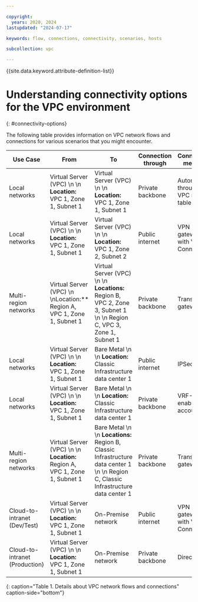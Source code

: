 ```yaml
---

copyright:
  years: 2020, 2024
lastupdated: "2024-07-17"

keywords: flow, connections, connectivity, scenarios, hosts

subcollection: vpc

---
```


{{site.data.keyword.attribute-definition-list}}

# Understanding connectivity options for the VPC environment
{: #connectivity-options}

The following table provides information on VPC network flows and connections for various scenarios that you might encounter.

| **Use Case** | **From** | **To** | **Connection through** | **Connection method** |
|-|-|-|-|-|
| Local networks | Virtual Server (VPC) \n \n **Location:** VPC 1, Zone 1, Subnet 1 | Virtual Server (VPC) \n \n **Location:** VPC 1, Zone 1, Subnet 1 | Private backbone | Automatic, through VPC routing table |
| Local networks | Virtual Server (VPC) \n \n **Location:** VPC 1, Zone 1, Subnet 1 | Virtual Server (VPC) \n \n **Location:** VPC 1, Zone 2, Subnet 2 | Public internet | VPN gateway with VPN Connection |
| Multi-region networks | Virtual Server (VPC) \n \nLocation:** Region A, VPC 1, Zone 1, Subnet 1 | Virtual Server (VPC) \n \n **Locations:** Region B, VPC 2, Zone 3, Subnet 1  \n \n Region C, VPC 3, Zone 1, Subnet 1 | Private backbone | Transit gateway |
| Local networks | Virtual Server (VPC) \n \n **Location:** VPC 1, Zone 1, Subnet 1 | Bare Metal \n \n **Location:** Classic Infrastructure data center 1 | Public internet | IPSec VPN |
| Local networks | Virtual Server (VPC) \n \n **Location:** VPC 1, Zone 1, Subnet 1 | Bare Metal \n \n **Location:** Classic Infrastructure data center 1 | Private backbone | VRF-enabled account |
| Multi-region networks | Virtual Server (VPC) \n \n **Location:** Region A, VPC 1, Zone 1, Subnet 1 | Bare Metal \n \n **Locations:** Region B, Classic Infrastructure data center 1  \n \n Region C, Classic Infrastructure data center 1 | Private backbone | Transit gateway |
| Cloud-to-intranet (Dev/Test) | Virtual Server (VPC) \n \n **Location:** VPC 1, Zone 1, Subnet 1 | On-Premise network | Public internet | VPN gateway with VPN Connection |
| Cloud-to-intranet (Production) | Virtual Server (VPC) \n \n **Location:** VPC 1, Zone 1, Subnet 1 | On-Premise network | Private backbone | Direct Link |
{: caption="Table 1. Details about VPC network flows and connections" caption-side="bottom"}

